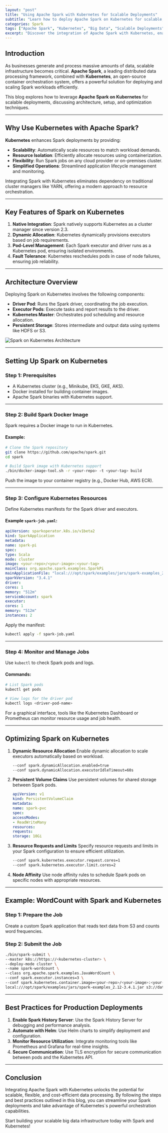 ```yaml
---
layout: "post"
title: "Using Apache Spark with Kubernetes for Scalable Deployments"
subtitle: "Learn how to deploy Apache Spark on Kubernetes for scalable, efficient, and flexible big data processing."
categories: Spark
tags: ["Apache Spark", "Kubernetes", "Big Data", "Scalable Deployments", "Cloud Computing"]
excerpt: "Discover the integration of Apache Spark with Kubernetes, enabling scalable and cost-efficient big data processing using containerized deployments."
---
```


## Introduction

As businesses generate and process massive amounts of data, scalable infrastructure becomes critical. **Apache Spark**, a leading distributed data processing framework, combined with **Kubernetes**, an open-source container orchestration system, offers a powerful solution for deploying and scaling Spark workloads efficiently.

This blog explores how to leverage **Apache Spark on Kubernetes** for scalable deployments, discussing architecture, setup, and optimization techniques.

---

## Why Use Kubernetes with Apache Spark?

**Kubernetes** enhances Spark deployments by providing:
- **Scalability**: Automatically scale resources to match workload demands.
- **Resource Isolation**: Efficiently allocate resources using containerization.
- **Flexibility**: Run Spark jobs on any cloud provider or on-premises cluster.
- **Simplified Operations**: Streamlined application lifecycle management and monitoring.

Integrating Spark with Kubernetes eliminates dependency on traditional cluster managers like YARN, offering a modern approach to resource orchestration.

---

## Key Features of Spark on Kubernetes

1. **Native Integration**: Spark natively supports Kubernetes as a cluster manager since version 2.3.
2. **Dynamic Allocation**: Kubernetes dynamically provisions executors based on job requirements.
3. **Pod-Level Management**: Each Spark executor and driver runs as a Kubernetes pod, ensuring isolated environments.
4. **Fault Tolerance**: Kubernetes reschedules pods in case of node failures, ensuring job reliability.

---

## Architecture Overview

Deploying Spark on Kubernetes involves the following components:
- **Driver Pod**: Runs the Spark driver, coordinating the job execution.
- **Executor Pods**: Execute tasks and report results to the driver.
- **Kubernetes Master**: Orchestrates pod scheduling and resource allocation.
- **Persistent Storage**: Stores intermediate and output data using systems like HDFS or S3.

![Spark on Kubernetes Architecture](https://example.com/spark-kubernetes-architecture.png)

---

## Setting Up Spark on Kubernetes

### Step 1: Prerequisites
- A Kubernetes cluster (e.g., Minikube, EKS, GKE, AKS).
- Docker installed for building container images.
- Apache Spark binaries with Kubernetes support.

---

### Step 2: Build Spark Docker Image
Spark requires a Docker image to run in Kubernetes.

#### Example:
```bash
# Clone the Spark repository
git clone https://github.com/apache/spark.git
cd spark

# Build Spark image with Kubernetes support
./bin/docker-image-tool.sh -r <your-repo> -t <your-tag> build
```

Push the image to your container registry (e.g., Docker Hub, AWS ECR).

---

### Step 3: Configure Kubernetes Resources
Define Kubernetes manifests for the Spark driver and executors.

#### Example `spark-job.yaml`:
```yaml
apiVersion: sparkoperator.k8s.io/v1beta2
kind: SparkApplication
metadata:
name: spark-pi
spec:
type: Scala
mode: cluster
image: <your-repo>/<your-image>:<your-tag>
mainClass: org.apache.spark.examples.SparkPi
mainApplicationFile: "local:///opt/spark/examples/jars/spark-examples_2.12-3.4.1.jar"
sparkVersion: "3.4.1"
driver:
cores: 1
memory: "512m"
serviceAccount: spark
executor:
cores: 1
memory: "512m"
instances: 2
```

Apply the manifest:
```bash
kubectl apply -f spark-job.yaml
```

---

### Step 4: Monitor and Manage Jobs
Use `kubectl` to check Spark pods and logs.

#### Commands:
```bash
# List Spark pods
kubectl get pods

# View logs for the driver pod
kubectl logs <driver-pod-name>
```

For a graphical interface, tools like the Kubernetes Dashboard or Prometheus can monitor resource usage and job health.

---

## Optimizing Spark on Kubernetes

1. **Dynamic Resource Allocation**
   Enable dynamic allocation to scale executors automatically based on workload.
   ```bash
   --conf spark.dynamicAllocation.enabled=true
   --conf spark.dynamicAllocation.executorIdleTimeout=60s
   ```

2. **Persistent Volume Claims**
   Use persistent volumes for shared storage between Spark pods.
   ```yaml
   apiVersion: v1
   kind: PersistentVolumeClaim
   metadata:
   name: spark-pvc
   spec:
   accessModes:
   - ReadWriteMany
   resources:
   requests:
   storage: 10Gi
   ```

3. **Resource Requests and Limits**
   Specify resource requests and limits in your Spark configuration to ensure efficient utilization.
   ```bash
   --conf spark.kubernetes.executor.request.cores=1
   --conf spark.kubernetes.executor.limit.cores=2
   ```

4. **Node Affinity**
   Use node affinity rules to schedule Spark pods on specific nodes with appropriate resources.

---

## Example: WordCount with Spark and Kubernetes

### Step 1: Prepare the Job
Create a custom Spark application that reads text data from S3 and counts word frequencies.

### Step 2: Submit the Job
```bash
./bin/spark-submit \
--master k8s://https://<kubernetes-cluster> \
--deploy-mode cluster \
--name spark-wordcount \
--class org.apache.spark.examples.JavaWordCount \
--conf spark.executor.instances=3 \
--conf spark.kubernetes.container.image=<your-repo>/<your-image>:<your-tag> \
local:///opt/spark/examples/jars/spark-examples_2.12-3.4.1.jar s3://data-bucket/input.txt
```

---

## Best Practices for Production Deployments

1. **Enable Spark History Server**: Use the Spark History Server for debugging and performance analysis.
2. **Automate with Helm**: Use Helm charts to simplify deployment and configuration.
3. **Monitor Resource Utilization**: Integrate monitoring tools like Prometheus and Grafana for real-time insights.
4. **Secure Communication**: Use TLS encryption for secure communication between pods and the Kubernetes API.

---

## Conclusion

Integrating Apache Spark with Kubernetes unlocks the potential for scalable, flexible, and cost-efficient data processing. By following the steps and best practices outlined in this blog, you can streamline your Spark deployments and take advantage of Kubernetes`s powerful orchestration capabilities.

Start building your scalable big data infrastructure today with Spark and Kubernetes!
